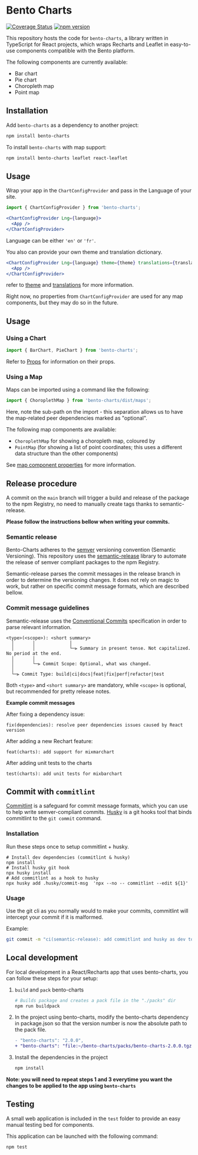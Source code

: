 # Bento Charts

[![Coverage Status](https://coveralls.io/repos/github/bento-platform/Bento-Charts/badge.svg?branch=master)](https://coveralls.io/github/bento-platform/Bento-Charts?branch=master)
[![npm version](https://badge.fury.io/js/bento-charts.svg)](https://badge.fury.io/js/bento-charts)

This repository hosts the code for `bento-charts`, a library written in TypeScript for React projects, which wraps
Recharts and Leaflet in easy-to-use components compatible with the Bento platform.

The following components are currently available:

- Bar chart
- Pie chart
- Choropleth map
- Point map

## Installation

Add `bento-charts` as a dependency to another project:

```bash
npm install bento-charts
```

To install `bento-charts` with map support:

```bash
npm install bento-charts leaflet react-leaflet
```

## Usage

Wrap your app in the `ChartConfigProvider` and pass in the Language of your site.

```jsx
import { ChartConfigProvider } from 'bento-charts';
```

```jsx
<ChartConfigProvider Lng={language}>
  <App />
</ChartConfigProvider>
```

Language can be either `'en'` or `'fr'`.

You also can provide your own theme and translation dictionary.

```jsx
<ChartConfigProvider Lng={language} theme={theme} translations={translations}>
  <App />
</ChartConfigProvider>
```

refer to [theme](https://github.com/bento-platform/Bento-Charts/blob/main/src/types/chartTypes.ts#L20)
and [translations](https://github.com/bento-platform/Bento-Charts/blob/main/src/types/chartTypes.ts#L47)
for more information.

Right now, no properties from `ChartConfigProvider` are used for any map components, but they may do so in the future.

## Usage

### Using a Chart

```jsx
import { BarChart, PieChart } from 'bento-charts';
```

Refer to [Props](https://github.com/bento-platform/Bento-Charts/blob/main/src/types/chartTypes.ts#L51)
for information on their props.

### Using a Map

Maps can be imported using a command like the following:

```jsx
import { ChoroplethMap } from 'bento-charts/dist/maps';
```

Here, note the sub-path on the import - this separation allows us to have the
map-related peer dependencies marked as "optional".

The following map components are available:

- `ChoroplethMap` for showing a choropleth map, coloured by
- `PointMap` (for showing a list of point coordinates; this uses a different data structure than the other components)

See [map component properties](https://github.com/bento-platform/bento_charts/blob/main/src/types/mapTypes.ts)
for more information.

## Release procedure

A commit on the `main` branch will trigger a build and release of the package to the npm Registry, no need to manually
create tags thanks to semantic-release.

**Please follow the instructions bellow when writing your commits.**

### Semantic release

Bento-Charts adheres to the [semver](https://semver.org/) versioning convention (Semantic Versioning). This repository uses the
[semantic-release](https://github.com/semantic-release/semantic-release) library to automate the release of semver compliant packages to
the npm Registry.

Semantic-release parses the commit messages in the release branch in order to determine the versioning changes. It does
not rely on magic to work, but rather on specific commit message formats, which are described bellow.

### Commit message guidelines

Semantic-release uses the [Conventional Commits](https://www.conventionalcommits.org/en/v1.0.0/) specification in order to parse relevant information.

```
<type>(<scope>): <short summary>
  │       │             │
  │       │             └─⫸ Summary in present tense. Not capitalized. No period at the end.
  │       │
  │       └─⫸ Commit Scope: Optional, what was changed.
  │
  └─⫸ Commit Type: build|ci|docs|feat|fix|perf|refactor|test
```

Both `<type>` and `<short summary>` are mandatory, while `<scope>` is optional, but recommended for pretty release notes.

**Example commit messages**

After fixing a dependency issue:

```
fix(dependencies): resolve peer dependencies issues caused by React version
```

After adding a new Rechart feature:

```
feat(charts): add support for mixmarchart
```

After adding unit tests to the charts

```
test(charts): add unit tests for mixbarchart
```

## Commit with `commitlint`

[Commitlint](https://commitlint.js.org/#/) is a safeguard for commit message formats, which you can use to help write
semver-compliant commits. [Husky](https://github.com/typicode/husky) is a git hooks tool that binds commitlint to the `git commit` command.

### Installation

Run these steps once to setup commitlint + husky.

```shell
# Install dev dependencies (commitlint & husky)
npm install
# Install husky git hook
npx husky install
# Add commitlint as a hook to husky
npx husky add .husky/commit-msg  'npx --no -- commitlint --edit ${1}'
```

### Usage

Use the git cli as you normally would to make your commits, commitlint will intercept your commit if it is malformed.

Example:

```bash
git commit -m "ci(semantic-release): add commitlint and husky as dev tools to write valid commits"
```

## Local development

For local development in a React/Recharts app that uses bento-charts, you can follow these steps for your setup:

1. `build` and `pack` bento-charts

   ```bash
   # Builds package and creates a pack file in the "./packs" dir
   npm run buildpack
   ```

2. In the project using bento-charts, modify the bento-charts dependency in package.json so that the version number is now the absolute path to the pack file.

   ```diff
   - "bento-charts": "2.0.0",
   + "bento-charts": "file:~/bento-charts/packs/bento-charts-2.0.0.tgz",
   ```

3. Install the dependencies in the project
   ```bash
   npm install
   ```

**Note: you will need to repeat steps 1 and 3 everytime you want the changes to be applied to the app using
`bento-charts`**

## Testing

A small web application is included in the `test` folder to provide an easy manual testing bed for components.

This application can be launched with the following command:

```bash
npm test
```
